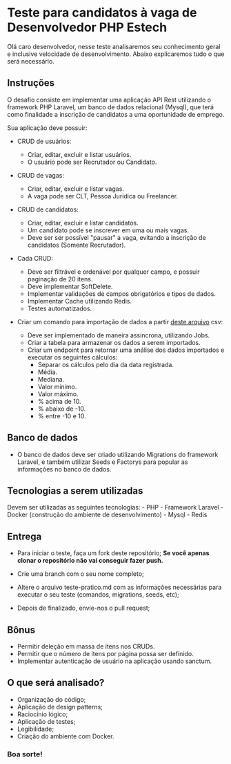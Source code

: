 #  Teste para candidatos à vaga de Desenvolvedor PHP Estech

Olá caro desenvolvedor, nesse teste analisaremos seu conhecimento geral e inclusive velocidade de desenvolvimento. Abaixo explicaremos tudo o que será necessário.

##  Instruções

O desafio consiste em implementar uma aplicação API Rest utilizando o framework PHP Laravel, um banco de dados relacional (Mysql), que terá como finalidade a inscrição de candidatos a uma oportunidade de emprego.

Sua aplicação deve possuir:

- CRUD de usuários:
	- Criar, editar, excluir e listar usuários.
	- O usuário pode ser Recrutador ou Candidato.

- CRUD de vagas:
	- Criar, editar, excluir e listar vagas.
	- A vaga pode ser CLT, Pessoa Jurídica ou Freelancer.

- CRUD de candidatos:
	- Criar, editar, excluir e listar candidatos.
	- Um candidato pode se inscrever em uma ou mais vagas.
	- Deve ser ser possível "pausar" a vaga, evitando a inscrição de candidatos (Somente Recrutador).

- Cada CRUD:
	- Deve ser filtrável e ordenável por qualquer campo, e possuir paginação de 20 itens.
	- Deve implementar SoftDelete.
	- Implementar validações de campos obrigatórios e tipos de dados.
	- Implementar Cache utilizando Redis.
	- Testes automatizados.

- Criar um comando para importação de dados a partir [deste arquivo](/example.csv) csv:
	- Deve ser implementado de maneira assincrona, utilizando Jobs. 	
	- Criar a tabela para armazenar os dados a serem importados.		 	
	- Criar um endpoint para retornar uma análise dos dados importados e executar os seguintes cálculos:
		- Separar os cálculos pelo dia da data registrada.
		- Média.
		- Mediana.
		- Valor mínimo.
		- Valor máximo.
		- % acima de 10.
		- % abaixo de -10.
		- % entre -10 e 10.

##  Banco de dados

- O banco de dados deve ser criado utilizando Migrations do framework Laravel, e também utilizar Seeds e Factorys para popular as informações no banco de dados.

##  Tecnologias a serem utilizadas

Devem ser utilizadas as seguintes tecnologias:
	- PHP
	- Framework Laravel
	- Docker (construção do ambiente de desenvolvimento)
	- Mysql
	- Redis

##  Entrega

- Para iniciar o teste, faça um fork deste repositório; **Se você apenas clonar o repositório não vai conseguir fazer push.**

- Crie uma branch com o seu nome completo;
- Altere o arquivo teste-pratico.md com as informações necessárias para executar o seu teste (comandos, migrations, seeds, etc);

- Depois de finalizado, envie-nos o pull request;

##  Bônus

- Permitir deleção em massa de itens nos CRUDs.
- Permitir que o número de itens por página possa ser definido.
- Implementar autenticação de usuário na aplicação usando sanctum.

##  O que será analisado?

- Organização do código;
- Aplicação de design patterns;
- Raciocínio lógico;
- Aplicação de testes;
- Legibilidade;
- Criação do ambiente com Docker.

###  Boa sorte!
